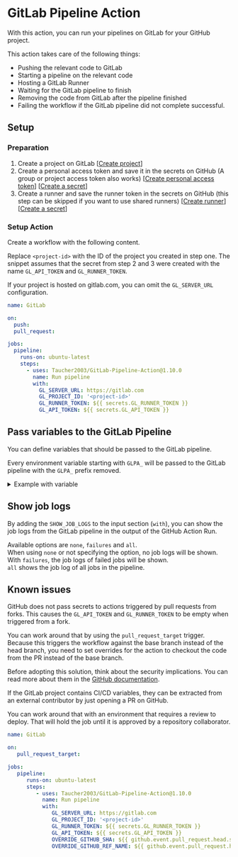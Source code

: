 # GitLab Pipeline Action

With this action, you can run your pipelines on GitLab for your GitHub project.

This action takes care of the following things:

- Pushing the relevant code to GitLab
- Starting a pipeline on the relevant code
- Hosting a GitLab Runner
- Waiting for the GitLab pipeline to finish
- Removing the code from GitLab after the pipeline finished
- Failing the workflow if the GitLab pipeline did not complete successful.

## Setup

### Preparation

1. Create a project on GitLab [[Create project](https://docs.gitlab.com/ee/user/project/#create-a-blank-project)]
2. Create a personal access token and save it in the secrets on GitHub (A group or project access token also works)
   [[Create personal access token](https://docs.gitlab.com/ee/user/profile/personal_access_tokens.html#create-a-personal-access-token)]
   [[Create a secret](https://docs.github.com/en/actions/security-guides/using-secrets-in-github-actions#creating-secrets-for-a-repository)]
3. Create a runner and save the runner token in the secrets on GitHub (this step can be skipped if you want to use shared runners)
   [[Create runner](https://docs.gitlab.com/ee/ci/runners/runners_scope.html#create-a-project-runner-with-a-runner-authentication-token)]
   [[Create a secret](https://docs.github.com/en/actions/security-guides/using-secrets-in-github-actions#creating-secrets-for-a-repository)]

### Setup Action

Create a workflow with the following content.

Replace `<project-id>` with the ID of the project you created in step one.
The snippet assumes that the secret from step 2 and 3 were created with the name `GL_API_TOKEN` and `GL_RUNNER_TOKEN`.

If your project is hosted on gitlab.com, you can omit the `GL_SERVER_URL` configuration.

```yaml
name: GitLab

on:
  push:
  pull_request:

jobs:
  pipeline:
    runs-on: ubuntu-latest
    steps:
      - uses: Taucher2003/GitLab-Pipeline-Action@1.10.0
        name: Run pipeline
        with:
          GL_SERVER_URL: https://gitlab.com
          GL_PROJECT_ID: '<project-id>'
          GL_RUNNER_TOKEN: ${{ secrets.GL_RUNNER_TOKEN }}
          GL_API_TOKEN: ${{ secrets.GL_API_TOKEN }}
```

## Pass variables to the GitLab Pipeline

You can define variables that should be passed to the GitLab pipeline.

Every environment variable starting with `GLPA_` will be passed to the GitLab pipeline
with the `GLPA_` prefix removed.

<details>
<summary>Example with variable</summary>

With this setup, the `GITHUB_TOKEN` is available in the GitLab pipeline.
It is accessible in the GitLab pipeline with `$GITHUB_TOKEN`, because the `GLPA_`
prefix is stripped before passing it to GitLab.

```yaml
name: GitLab

on:
  push:
  pull_request:

jobs:
  pipeline:
    runs-on: ubuntu-latest
    steps:
      - uses: Taucher2003/GitLab-Pipeline-Action@1.10.0
        name: Run pipeline
        with:
          GL_SERVER_URL: https://gitlab.com
          GL_PROJECT_ID: '<project-id>'
          GL_RUNNER_TOKEN: ${{ secrets.GL_RUNNER_TOKEN }}
          GL_API_TOKEN: ${{ secrets.GL_API_TOKEN }}
        env:
          GLPA_GITHUB_TOKEN: ${{ secrets.GITHUB_TOKEN }}
```

</details>

## Show job logs

By adding the `SHOW_JOB_LOGS` to the input section (`with`), you can show the job logs
from the GitLab pipeline in the output of the GitHub Action Run.

Available options are `none`, `failures` and `all`. \
When using `none` or not specifying the option, no job logs will be shown. \
With `failures`, the job logs of failed jobs will be shown. \
`all` shows the job log of all jobs in the pipeline.

## Known issues

GitHub does not pass secrets to actions triggered by pull requests from forks.
This causes the `GL_API_TOKEN` and `GL_RUNNER_TOKEN` to be empty when triggered from a fork.

You can work around that by using the `pull_request_target` trigger. Because this triggers
the workflow against the base branch instead of the head branch, you need to set overrides
for the action to checkout the code from the PR instead of the base branch.

Before adopting this solution, think about the security implications. You can read more about
them in the [GitHub documentation](https://docs.github.com/en/actions/using-workflows/events-that-trigger-workflows#pull_request_target).

If the GitLab project contains CI/CD variables, they can be extracted from an external
contributor by just opening a PR on GitHub.

You can work around that with an environment that requires a review to deploy. That will
hold the job until it is approved by a repository collaborator.

```yml
name: GitLab

on:
   pull_request_target:

jobs:
   pipeline:
      runs-on: ubuntu-latest
      steps:
         - uses: Taucher2003/GitLab-Pipeline-Action@1.10.0
           name: Run pipeline
           with:
              GL_SERVER_URL: https://gitlab.com
              GL_PROJECT_ID: '<project-id>'
              GL_RUNNER_TOKEN: ${{ secrets.GL_RUNNER_TOKEN }}
              GL_API_TOKEN: ${{ secrets.GL_API_TOKEN }}
              OVERRIDE_GITHUB_SHA: ${{ github.event.pull_request.head.sha }}
              OVERRIDE_GITHUB_REF_NAME: ${{ github.event.pull_request.head.ref }}
```
